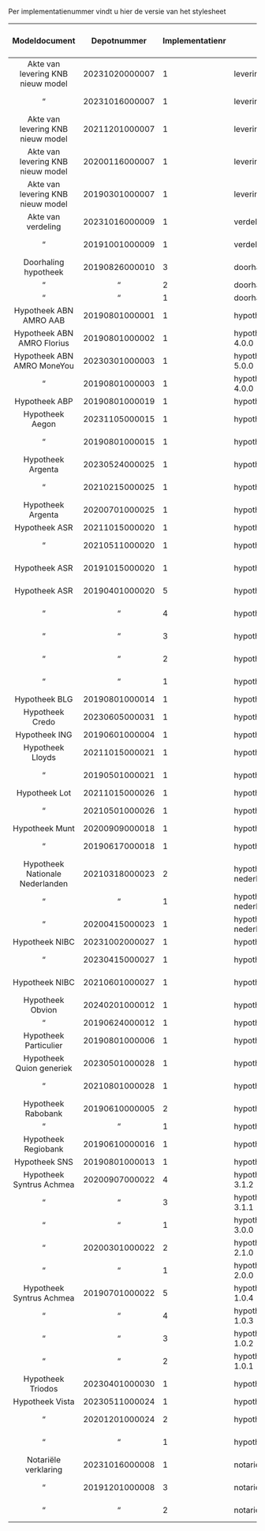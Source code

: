 Per implementatienummer vindt u hier de versie van het stylesheet

Modeldocument|Depotnummer|Implementatienr|Versie stylesheet|Geldig tot en met|Beta
:---:|:---:|---|---|:---:|:---:
Akte van levering KNB nieuw model|20231020000007|1|levering-8.0.0
 “ |20231016000007|1|levering-7.0.0|2024-06-01
Akte van levering KNB nieuw model|20211201000007|1|levering-6.0.0|2024-06-01
Akte van levering KNB nieuw model|20200116000007|1|levering-5.1.0|2024-06-01
Akte van levering KNB nieuw model|20190301000007|1|levering-5.0.0|2024-06-01
Akte van verdeling|20231016000009|1|verdeling-5.0.0
 “ |20191001000009|1|verdeling-4.0.0|2024-06-01
Doorhaling hypotheek|20190826000010|3|doorhaling_hypotheek-3.1.1
 “ | “ |2|doorhaling_hypotheek-3.1.0
 “ | “ |1|doorhaling_hypotheek-3.0.0
Hypotheek ABN AMRO AAB|20190801000001|1|hypotheek_abn_amro_aab-4.0.0
Hypotheek ABN AMRO Florius|20190801000002|1|hypotheek_abn_amro_florius-4.0.0
Hypotheek ABN AMRO MoneYou|20230301000003|1|hypotheek_abn_amro_moneyou-5.0.0
 “ |20190801000003|1|hypotheek_abn_amro_moneyou-4.0.0|2024-06-01
Hypotheek ABP|20190801000019|1|hypotheek_abp-1.0.0
Hypotheek Aegon|20231105000015|1|hypotheek_aegon-6.0.0
 “ |20190801000015|1|hypotheek_aegon-5.0.0|2024-06-01
Hypotheek Argenta|20230524000025|1|hypotheek_argenta-3.0
 “ |20210215000025|1|hypotheek_argenta-2.0|2024-06-01
Hypotheek Argenta|20200701000025|1|hypotheek_argenta-1.0.0|2024-06-01
Hypotheek ASR|20211015000020|1|hypotheek_asr-4.0.0
 “ |20210511000020|1|hypotheek_asr-3.0.0|2024-06-01
Hypotheek ASR|20191015000020|1|hypotheek_asr-2.0.0|2024-06-01
Hypotheek ASR|20190401000020|5|hypotheek_asr-1.2.1|2024-06-01
 “ | “ |4|hypotheek_asr-1.2.0|2024-06-01
 “ | “ |3|hypotheek_asr-1.1.1|2024-06-01
 “ | “ |2|hypotheek_asr-1.1.0|2024-06-01
 “ | “ |1|hypotheek_asr-1.0.0|2024-06-01
Hypotheek BLG|20190801000014|1|hypotheek_blg-3.0.0
Hypotheek Credo|20230605000031|1|hypotheek_credo-1.0.0
Hypotheek ING|20190601000004|1|hypotheek_ing-4.0.0
Hypotheek Lloyds|20211015000021|1|hypotheek_lloyds-2.0.0
 “ |20190501000021|1|hypotheek_lloyds-1.0.0|2024-06-01
Hypotheek Lot|20211015000026|1|hypotheek_lot-2.0.0
 “ |20210501000026|1|hypotheek_lot-1.0.0|2024-06-01
Hypotheek Munt|20200909000018|1|hypotheek_munt-3.0
 “ |20190617000018|1|hypotheek_munt-2.0.0|2024-06-01
Hypotheek Nationale Nederlanden|20210318000023|2|hypotheek_nationale-nederlanden-2.1.0
 “ | “ |1|hypotheek_nationale-nederlanden-2.0.0
 “ |20200415000023|1|hypotheek_nationale-nederlanden-1.0.0|2024-06-01
Hypotheek NIBC|20231002000027|1|hypotheek_nibc-3.0.0
 “ |20230415000027|1|hypotheek_nibc-2.0.0|2024-06-01
Hypotheek NIBC|20210601000027|1|hypotheek_nibc-1.0.0|2024-06-01
Hypotheek Obvion|20240201000012|1|hypotheek_obvion-5.0.0| |Beta
 “ |20190624000012|1|hypotheek_obvion-4.0.0
Hypotheek Particulier|20190801000006|1|hypotheek_particulier-3.0.0
Hypotheek Quion generiek|20230501000028|1|hypotheek_quion_generiek-2.0
 “ |20210801000028|1|hypotheek_quion_generiek-1.0|2024-06-01
Hypotheek Rabobank|20190610000005|2|hypotheek_rabobank-5.0.1
 “ | “ |1|hypotheek_rabobank-5.0.0
Hypotheek Regiobank|20190610000016|1|hypotheek_regiobank-3.0.0
Hypotheek SNS|20190801000013|1|hypotheek_sns-2.5.0
Hypotheek Syntrus Achmea|20200907000022|4|hypotheek_syntrus_achmea-3.1.2
 “ | “ |3|hypotheek_syntrus_achmea-3.1.1
 “ | “ |1|hypotheek_syntrus_achmea-3.0.0
 “ |20200301000022|2|hypotheek_syntrus_achmea-2.1.0|2024-06-01
 “ | “ |1|hypotheek_syntrus_achmea-2.0.0|2024-06-01
Hypotheek Syntrus Achmea|20190701000022|5|hypotheek_syntrus_achmea-1.0.4|2024-06-01
 “ | “ |4|hypotheek_syntrus_achmea-1.0.3|2024-06-01
 “ | “ |3|hypotheek_syntrus_achmea-1.0.2|2024-06-01
 “ | “ |2|hypotheek_syntrus_achmea-1.0.1|2024-06-01
Hypotheek Triodos|20230401000030|1|hypotheek_triodos-1.0.0
Hypotheek Vista|20230511000024|1|hypotheek_vista-3.0.0
 “ |20201201000024|2|hypotheek_vista-2.0.1|2024-06-01
 “ | “ |1|hypotheek_vista-2.0.0|2024-06-01
Notariële verklaring|20231016000008|1|notariele_verklaring-4.0.0
 “ |20191201000008|3|notariele_verklaring-3.1.1|2024-06-01
 “ | “ |2|notariele_verklaring-3.1.0|2024-06-01
